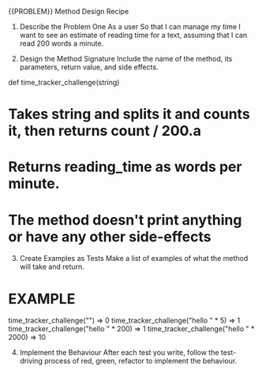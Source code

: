 {{PROBLEM}} Method Design Recipe
1. Describe the Problem
One
As a user
So that I can manage my time
I want to see an estimate of reading time for a text, assuming that I can read 200 words a minute.

2. Design the Method Signature
Include the name of the method, its parameters, return value, and side effects.

def time_tracker_challenge(string)
# Takes string and splits it and counts it, then returns count / 200.a
# Returns reading_time as words per minute.



# The method doesn't print anything or have any other side-effects
3. Create Examples as Tests
Make a list of examples of what the method will take and return.

# EXAMPLE

time_tracker_challenge("") => 0
time_tracker_challenge("hello " * 5) => 1
time_tracker_challenge("hello " * 200) => 1
time_tracker_challenge("hello " * 2000) => 10


4. Implement the Behaviour
After each test you write, follow the test-driving process of red, green, refactor to implement the behaviour.
